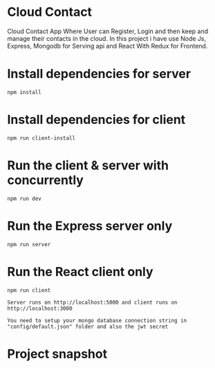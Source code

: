 # Cloud Contact

Cloud Contact App Where User can Register, Login and then keep and manage their contacts in the cloud. In this project i have use Node Js, Express, Mongodb for Serving api and React With Redux for Frontend.


# Install dependencies for server

```
npm install
```

# Install dependencies for client

```
npm run client-install
```

# Run the client & server with concurrently

```
npm run dev
```

# Run the Express server only

```
npm run server
```

# Run the React client only

```
npm run client
```

```
Server runs on http://localhost:5000 and client runs on http://localhost:3000
```

```
You need to setup your mongo database connection string in "config/default.json" folder and also the jwt secret
```

# Project snapshot

